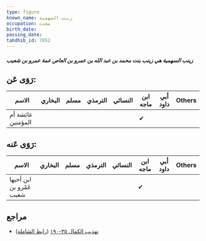 ```yaml
---
type: figure
known_name: زينب السهمية
occupation: محدث
birth_date:
passing_date:
tahdhib_id: 7852
---
```

##### زينب السهمية هي زينب بنت محمد بن عبد الله بن عمرو بن العاص عمة عمرو بن شعيب

## رَوَى عَن:
| الاسم             | البخاري | مسلم | الترمذي | النسائي | ابن ماجه | أبي داود | Others |
| ----------------- | ------- | ---- | ------- | ------- | -------- | -------- | ------ |
| عائشة أم المؤمنين |         |      |         |         | ✔        |          |        |
## رَوَى عَنه:
| الاسم                    | البخاري | مسلم | الترمذي | النسائي | ابن ماجه | أبي داود | Others |
| ------------------------ | ------- | ---- | ------- | ------- | -------- | -------- | ------ |
| ابن أخيها عَمْرو بن شعيب |         |      |         |         | ✔        |          |        |
## مراجع
- [تهذيب الكمال ٣٥-١٩٠](obsidian://open?vault=Tahdhib-al-Kamal&file=Figures/٧٨٥٢-زينب%20السهمية%20هي%20زينب%20بنت%20محمد%20بن%20عبد%20الله%20بن%20عمرو%20بن%20العاص%20عمة%20عمرو%20بن%20شعيب) ([رابط الشاملة](https://shamela.ws/book/3722/18789))